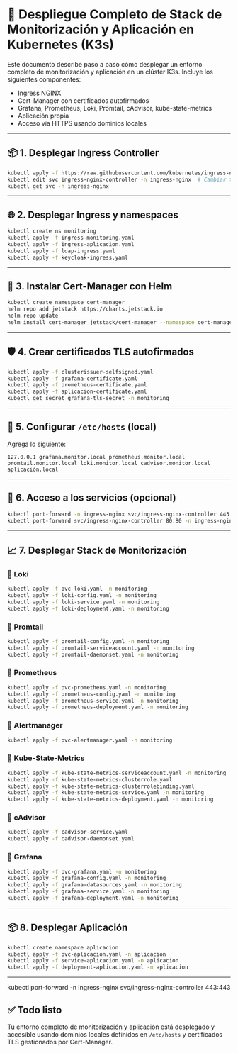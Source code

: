 # 🚀 Despliegue Completo de Stack de Monitorización y Aplicación en Kubernetes (K3s)

Este documento describe paso a paso cómo desplegar un entorno completo de monitorización y aplicación en un clúster K3s. Incluye los siguientes componentes:

- Ingress NGINX
- Cert-Manager con certificados autofirmados
- Grafana, Prometheus, Loki, Promtail, cAdvisor, kube-state-metrics
- Aplicación propia
- Acceso vía HTTPS usando dominios locales

---

## 📦 1. Desplegar Ingress Controller

```bash
kubectl apply -f https://raw.githubusercontent.com/kubernetes/ingress-nginx/controller-v1.8.1/deploy/static/provider/cloud/deploy.yaml
kubectl edit svc ingress-nginx-controller -n ingress-nginx  # Cambiar tipo a NodePort
kubectl get svc -n ingress-nginx
```

---

## 🌐 2. Desplegar Ingress y namespaces

```bash
kubectl create ns monitoring
kubectl apply -f ingress-monitoring.yaml
kubectl apply -f ingress-aplicacion.yaml
kubectl apply -f ldap-ingress.yaml
kubectl apply -f keycloak-ingress.yaml
```

---

## 🔐 3. Instalar Cert-Manager con Helm

```bash
kubectl create namespace cert-manager
helm repo add jetstack https://charts.jetstack.io
helm repo update
helm install cert-manager jetstack/cert-manager --namespace cert-manager --set installCRDs=true
```

---

## 🛡️ 4. Crear certificados TLS autofirmados

```bash
kubectl apply -f clusterissuer-selfsigned.yaml
kubectl apply -f grafana-certificate.yaml
kubectl apply -f prometheus-certificate.yaml
kubectl apply -f aplicacion-certificate.yaml
kubectl get secret grafana-tls-secret -n monitoring
```

---

## 🧭 5. Configurar `/etc/hosts` (local)

Agrega lo siguiente:

```
127.0.0.1 grafana.monitor.local prometheus.monitor.local promtail.monitor.local loki.monitor.local cadvisor.monitor.local aplicación.local
```

---

## 🧪 6. Acceso a los servicios (opcional)

```bash
kubectl port-forward -n ingress-nginx svc/ingress-nginx-controller 443:443
kubectl port-forward svc/ingress-nginx-controller 80:80 -n ingress-nginx
```

---

## 📈 7. Desplegar Stack de Monitorización

### 🔹 Loki

```bash
kubectl apply -f pvc-loki.yaml -n monitoring
kubectl apply -f loki-config.yaml -n monitoring
kubectl apply -f loki-service.yaml -n monitoring
kubectl apply -f loki-deployment.yaml -n monitoring
```

### 🔹 Promtail

```bash
kubectl apply -f promtail-config.yaml -n monitoring
kubectl apply -f promtail-serviceaccount.yaml -n monitoring
kubectl apply -f promtail-daemonset.yaml -n monitoring
```

### 🔹 Prometheus

```bash
kubectl apply -f pvc-prometheus.yaml -n monitoring
kubectl apply -f prometheus-config.yaml -n monitoring
kubectl apply -f prometheus-service.yaml -n monitoring
kubectl apply -f prometheus-deployment.yaml -n monitoring
```

### 🔹 Alertmanager

```bash
kubectl apply -f pvc-alertmanager.yaml -n monitoring
```

### 🔹 Kube-State-Metrics

```bash
kubectl apply -f kube-state-metrics-serviceaccount.yaml -n monitoring
kubectl apply -f kube-state-metrics-clusterrole.yaml
kubectl apply -f kube-state-metrics-clusterrolebinding.yaml
kubectl apply -f kube-state-metrics-service.yaml -n monitoring
kubectl apply -f kube-state-metrics-deployment.yaml -n monitoring
```

### 🔹 cAdvisor

```bash
kubectl apply -f cadvisor-service.yaml
kubectl apply -f cadvisor-daemonset.yaml
```

### 🔹 Grafana

```bash
kubectl apply -f pvc-grafana.yaml -n monitoring
kubectl apply -f grafana-config.yaml -n monitoring
kubectl apply -f grafana-datasources.yaml -n monitoring
kubectl apply -f grafana-service.yaml -n monitoring
kubectl apply -f grafana-deployment.yaml -n monitoring
```

---

## 📦 8. Desplegar Aplicación

```bash
kubectl create namespace aplicacion
kubectl apply -f pvc-aplicacion.yaml -n aplicacion
kubectl apply -f service-aplicacion.yaml -n aplicacion
kubectl apply -f deployment-aplicacion.yaml -n aplicacion
```

---
kubectl port-forward -n ingress-nginx svc/ingress-nginx-controller 443:443

## ✅ Todo listo

Tu entorno completo de monitorización y aplicación está desplegado y accesible usando dominios locales definidos en `/etc/hosts` y certificados TLS gestionados por Cert-Manager.
